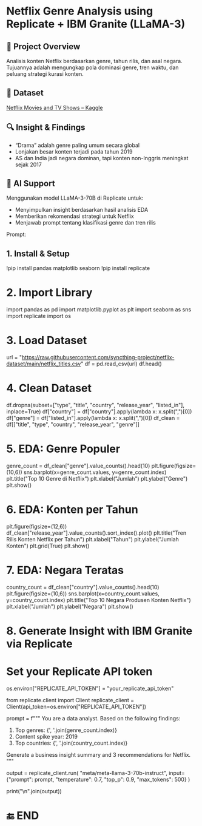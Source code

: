 # Netflix Genre Analysis using Replicate + IBM Granite (LLaMA-3)

## 🎯 Project Overview
Analisis konten Netflix berdasarkan genre, tahun rilis, dan asal negara. Tujuannya adalah mengungkap pola dominasi genre, tren waktu, dan peluang strategi kurasi konten.

## 📂 Dataset
[Netflix Movies and TV Shows – Kaggle](https://www.kaggle.com/datasets/shivamb/netflix-shows)

## 🔍 Insight & Findings
- “Drama” adalah genre paling umum secara global
- Lonjakan besar konten terjadi pada tahun 2019
- AS dan India jadi negara dominan, tapi konten non-Inggris meningkat sejak 2017

## 🤖 AI Support
Menggunakan model LLaMA-3-70B di Replicate untuk:
- Menyimpulkan insight berdasarkan hasil analisis EDA
- Memberikan rekomendasi strategi untuk Netflix
- Menjawab prompt tentang klasifikasi genre dan tren rilis

Prompt:
## 1. Install & Setup
!pip install pandas matplotlib seaborn
!pip install replicate

# 2. Import Library
import pandas as pd
import matplotlib.pyplot as plt
import seaborn as sns
import replicate
import os

# 3. Load Dataset
url = "https://raw.githubusercontent.com/syncthing-project/netflix-dataset/main/netflix_titles.csv"
df = pd.read_csv(url)
df.head()

# 4. Clean Dataset
df.dropna(subset=["type", "title", "country", "release_year", "listed_in"], inplace=True)
df["country"] = df["country"].apply(lambda x: x.split(",")[0])
df["genre"] = df["listed_in"].apply(lambda x: x.split(",")[0])
df_clean = df[["title", "type", "country", "release_year", "genre"]]

# 5. EDA: Genre Populer
genre_count = df_clean["genre"].value_counts().head(10)
plt.figure(figsize=(10,6))
sns.barplot(x=genre_count.values, y=genre_count.index)
plt.title("Top 10 Genre di Netflix")
plt.xlabel("Jumlah")
plt.ylabel("Genre")
plt.show()

# 6. EDA: Konten per Tahun
plt.figure(figsize=(12,6))
df_clean["release_year"].value_counts().sort_index().plot()
plt.title("Tren Rilis Konten Netflix per Tahun")
plt.xlabel("Tahun")
plt.ylabel("Jumlah Konten")
plt.grid(True)
plt.show()

# 7. EDA: Negara Teratas
country_count = df_clean["country"].value_counts().head(10)
plt.figure(figsize=(10,6))
sns.barplot(x=country_count.values, y=country_count.index)
plt.title("Top 10 Negara Produsen Konten Netflix")
plt.xlabel("Jumlah")
plt.ylabel("Negara")
plt.show()

# 8. Generate Insight with IBM Granite via Replicate
# Set your Replicate API token
os.environ["REPLICATE_API_TOKEN"] = "your_replicate_api_token"

from replicate.client import Client
replicate_client = Client(api_token=os.environ["REPLICATE_API_TOKEN"])

prompt = f"""
You are a data analyst. Based on the following findings:
1. Top genres: {', '.join(genre_count.index)}
2. Content spike year: 2019
3. Top countries: {', '.join(country_count.index)}

Generate a business insight summary and 3 recommendations for Netflix.
"""

output = replicate_client.run(
    "meta/meta-llama-3-70b-instruct",
    input={"prompt": prompt, "temperature": 0.7, "top_p": 0.9, "max_tokens": 500}
)

print("\n".join(output))

# 🔚 END
